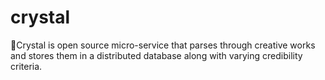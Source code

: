 # crystal
💎Crystal is open source micro-service that parses through creative works and stores them in a distributed database along with varying credibility criteria.
